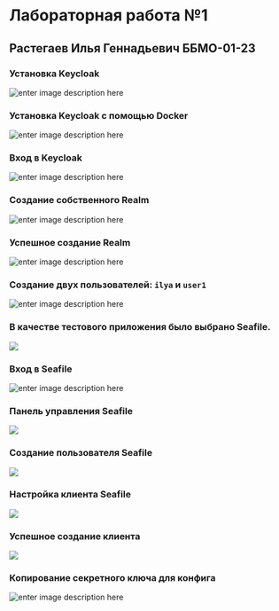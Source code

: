 # Лабораторная работа №1 
## Растегаев Илья Геннадьевич ББМО-01-23

### Установка Keycloak

![enter image description here](https://i.imgur.com/6aWkQ66.png)

### Установка Keycloak с помощью Docker

![enter image description here](https://i.imgur.com/UGoImM2.png)

### Вход в Keycloak
![enter image description here](https://i.imgur.com/07PJuZJ.png)

### Создание собственного Realm
![enter image description here](https://i.imgur.com/T6yGGqC.png)

### Успешное создание Realm
![enter image description here]([https://i.imgur.com/z6yw8ic.png](https://i.imgur.com/z6yw8ic.png))

### Создание двух пользователей: `ilya` и `user1`
![enter image description here](https://i.imgur.com/aaIlO8G.png)

### В качестве тестового приложения было выбрано Seafile. 
![](https://i.imgur.com/jX92ERB.png)

### Вход в Seafile
![enter image description here](https://i.imgur.com/cYuiMGJ.png)

### Панель управления Seafile
![](https://i.imgur.com/vztVKx0.png)

### Создание пользователя Seafile
![](https://i.imgur.com/c08fqVm.png)

### Настройка клиента Seafile
![](https://i.imgur.com/IvnXYhI.png)

### Успешное создание клиента
![](https://i.imgur.com/q2747jJ.png)

### Копирование секретного ключа для конфига
![enter image description here](https://i.imgur.com/Y0ek7Ui.png)
